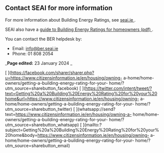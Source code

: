 ##  Contact SEAI for more information

For more information about Building Energy Ratings, see [ seai.ie
](https://www.seai.ie/home-energy/building-energy-rating-ber/) .

SEAI also have a [ guide to Building Energy Ratings for homeowners (pdf)
](https://www.seai.ie/publications/BER-Homeowner-Leaftlet.pdf) .

You can contact the BER helpdesk by:

  * Email: info@ber.seai.ie 
  * Phone: 01 808 2054 

_**Page edited:** 23 January 2024 _

[
](https://facebook.com/sharer/sharer.php?u=https://www.citizensinformation.ie/en/housing/owning-
a-home/home-owners/getting-a-building-energy-rating-for-your-
home/?utm_source=sharebutton_facebook) [
](https://twitter.com/intent/tweet/?text=Getting%20a%20Building%20Energy%20Rating%20for%20your%20home&url=https://www.citizensinformation.ie/en/housing/owning-
a-home/home-owners/getting-a-building-energy-rating-for-your-
home/?utm_source=sharebutton_twitter) [
](whatsapp://send?text=https://www.citizensinformation.ie/en/housing/owning-a-
home/home-owners/getting-a-building-energy-rating-for-your-
home/?utm_source=sharebutton_whatsapp) [
](mailto:?subject=Getting%20a%20Building%20Energy%20Rating%20for%20your%20home&body=https://www.citizensinformation.ie/en/housing/owning-
a-home/home-owners/getting-a-building-energy-rating-for-your-
home/?utm_source=sharebutton_email) [ ](javascript:void\(0\))
